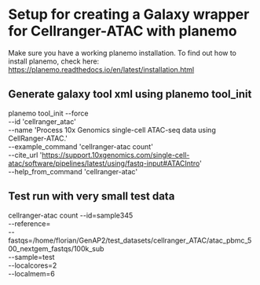 # Setup for creating a Galaxy wrapper for Cellranger-ATAC with planemo

Make sure you have a working planemo installation. To find out how to install planemo, check here: https://planemo.readthedocs.io/en/latest/installation.html

## Generate galaxy tool xml using planemo tool_init

planemo tool_init --force \
  --id 'cellranger_atac' \
  --name 'Process 10x Genomics single-cell ATAC-seq data using CellRanger-ATAC.'\
  --example_command 'cellranger-atac count' \
  --cite_url 'https://support.10xgenomics.com/single-cell-atac/software/pipelines/latest/using/fastq-input#ATACIntro' \
  --help_from_command 'cellranger-atac'
  
  ## Test run with very small test data
  
   cellranger-atac count --id=sample345 \
                        --reference= \
                        --fastqs=/home/florian/GenAP2/test_datasets/cellranger_ATAC/atac_pbmc_500_nextgem_fastqs/100k_sub \
                        --sample=test \
                        --localcores=2 \
                        --localmem=6